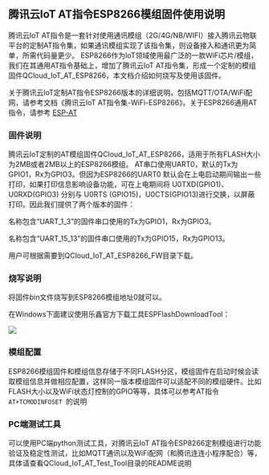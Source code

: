 ## 腾讯云IoT AT指令ESP8266模组固件使用说明

腾讯云IoT AT指令是一套针对使用通讯模组（2G/4G/NB/WIFI）接入腾讯云物联平台的定制AT指令集，如果通讯模组实现了该指令集，则设备接入和通讯更为简单，所需代码量更少。
ESP8266作为IoT领域使用最广泛的一款WiFi芯片/模组，我们在其通用AT指令基础上，增加了腾讯云IoT AT指令集，形成一个定制的模组固件QCloud_IoT_AT_ESP8266，本文档介绍如何烧写及使用该固件。

关于腾讯云IoT定制AT指令ESP8266版本的详细说明，包括MQTT/OTA/WiFi配网，请参考文档《腾讯云IoT AT指令集-WiFi-ESP8266》。关于ESP8266通用AT指令，请参考 [ESP-AT](https://github.com/espressif/esp-at)

### 固件说明
腾讯云IoT定制的AT模组固件QCloud_IoT_AT_ESP8266，适用于所有FLASH大小为2MB或者2MB以上的ESP8266模组。
AT串口使用UART0，默认的Tx为GPIO1，Rx为GPIO3。但因为ESP8266的UART0 默认会在上电启动期间输出一些打印，如果打印信息影响设备功能，可在上电期间将 U0TXD(GPIO1)、U0RXD(GPIO3) 分别与 U0RTS (GPIO15)，U0CTS(GPIO13)进行交换，以屏蔽打印。因此我们提供了两个版本的固件：

名称包含“UART_1_3”的固件串口使用的Tx为GPIO1，Rx为GPIO3。

名称包含“UART_15_13”的固件串口使用的Tx为GPIO15，Rx为GPIO13。

用户可根据需要到QCloud_IoT_AT_ESP8266_FW目录下载。

### 烧写说明
将固件bin文件烧写到ESP8266模组地址0就可以。

在Windows下面建议使用乐鑫官方下载工具ESPFlashDownloadTool：

![](https://main.qcloudimg.com/raw/4a0950201609be4c0119e75d5ddfce97.png)

### 模组配置
ESP8266模组固件和模组信息存储于不同FLASH分区，模组固件在启动时候会读取模组信息并做相应配置，这样同一版本模组固件可以适配不同的模组硬件。比如FLASH大小以及WiFi状态灯控制的GPIO等等，具体可以参考AT指令`AT+TCMODINFOSET `的说明

### PC端测试工具
可以使用PC端python测试工具，对腾讯云IoT AT指令ESP8266定制模组进行功能验证及稳定性测试，比如MQTT通讯以及WiFi配网（和腾讯连连小程序配合）等，具体请查看QCloud_IoT_AT_Test_Tool目录的README说明

